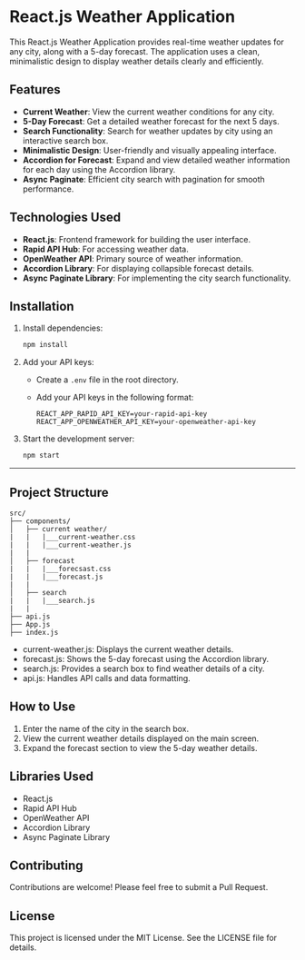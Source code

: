 # React.js Weather Application

This React.js Weather Application provides real-time weather updates for any city, along with a 5-day forecast. The application uses a clean, minimalistic design to display weather details clearly and efficiently.

## Features

- **Current Weather**: View the current weather conditions for any city.
- **5-Day Forecast**: Get a detailed weather forecast for the next 5 days.
- **Search Functionality**: Search for weather updates by city using an interactive search box.
- **Minimalistic Design**: User-friendly and visually appealing interface.
- **Accordion for Forecast**: Expand and view detailed weather information for each day using the Accordion library.
- **Async Paginate**: Efficient city search with pagination for smooth performance.

## Technologies Used

- **React.js**: Frontend framework for building the user interface.
- **Rapid API Hub**: For accessing weather data.
- **OpenWeather API**: Primary source of weather information.
- **Accordion Library**: For displaying collapsible forecast details.
- **Async Paginate Library**: For implementing the city search functionality.

## Installation

1. Install dependencies:

   ```bash
   npm install
   ```

2. Add your API keys:

   - Create a `.env` file in the root directory.
   - Add your API keys in the following format:

     ```env
     REACT_APP_RAPID_API_KEY=your-rapid-api-key
     REACT_APP_OPENWEATHER_API_KEY=your-openweather-api-key
     ```

3. Start the development server:

   ```bash
   npm start
   ```

---

## Project Structure

```plaintext
src/
├── components/
│   ├── current weather/
|   |   |___current-weather.css
|   |   |___current-weather.js
|   |
│   ├── forecast
|   |   |___forecsast.css
|   |   |___forecast.js
|   |
│   ├── search
|   |   |___search.js
|   |
├── api.js
├── App.js
├── index.js

```

- current-weather.js: Displays the current weather details.
- forecast.js: Shows the 5-day forecast using the Accordion library.
- search.js: Provides a search box to find weather details of a city.
- api.js: Handles API calls and data formatting.

## How to Use

1. Enter the name of the city in the search box.
2. View the current weather details displayed on the main screen.
3. Expand the forecast section to view the 5-day weather details.

## Libraries Used

- React.js
- Rapid API Hub
- OpenWeather API
- Accordion Library
- Async Paginate Library

## Contributing

Contributions are welcome! Please feel free to submit a Pull Request.

## License
This project is licensed under the MIT License. See the LICENSE file for details.

